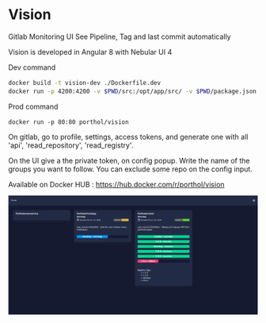 # Vision

Gitlab Monitoring UI
See Pipeline, Tag and last commit automatically

Vision is developed in Angular 8 with Nebular UI 4

Dev command
```bash
docker build -t vision-dev ./Dockerfile.dev
docker run -p 4200:4200 -v $PWD/src:/opt/app/src/ -v $PWD/package.json:/opt/app/package.json -v $PWD/angular.json:/opt/app/angular.json --name vision-dev -d vision-dev
```

Prod command
```
docker run -p 80:80 porthol/vision
```
On gitlab, go to profile, settings, access tokens, and generate one with all 'api', 'read_repository', 'read_registry'. 

On the UI give a the private token, on config popup. Write the name of the groups you want to follow.
You can exclude some repo on the config input.


Available on Docker HUB : https://hub.docker.com/r/porthol/vision

![Example of vision app](https://raw.githubusercontent.com/porthol/vision/develop/README_example.png?raw=true "Example of vision app")
